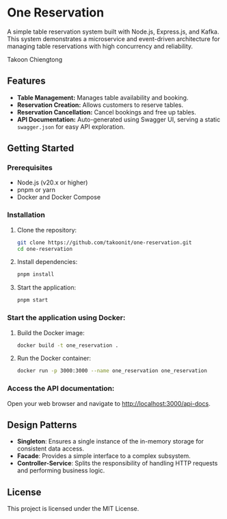 # One Reservation

A simple table reservation system built with Node.js, Express.js, and Kafka. This system demonstrates a microservice and
event-driven architecture for managing table reservations with high concurrency and reliability.

Takoon Chiengtong

## Features

- **Table Management:** Manages table availability and booking.
- **Reservation Creation:** Allows customers to reserve tables.
- **Reservation Cancellation:** Cancel bookings and free up tables.
- **API Documentation:** Auto-generated using Swagger UI, serving a static `swagger.json` for easy API exploration.

## Getting Started

### Prerequisites

- Node.js (v20.x or higher)
- pnpm or yarn
- Docker and Docker Compose

### Installation

1. Clone the repository:

    ```bash
    git clone https://github.com/takoonit/one-reservation.git
    cd one-reservation
    ```

2. Install dependencies:

    ```bash
    pnpm install
    ```

3. Start the application:

    ```bash
    pnpm start
    ```

### Start the application using Docker:

1. Build the Docker image:

    ```bash
    docker build -t one_reservation .
    ```

2. Run the Docker container:

    ```bash
    docker run -p 3000:3000 --name one_reservation one_reservation
    ```

### Access the API documentation:

Open your web browser and navigate to [http://localhost:3000/api-docs](http://localhost:3000/api-docs).

## Design Patterns

- **Singleton**: Ensures a single instance of the in-memory storage for consistent data access.
- **Facade**: Provides a simple interface to a complex subsystem.
- **Controller-Service**: Splits the responsibility of handling HTTP requests and performing business logic.

## License

This project is licensed under the MIT License.